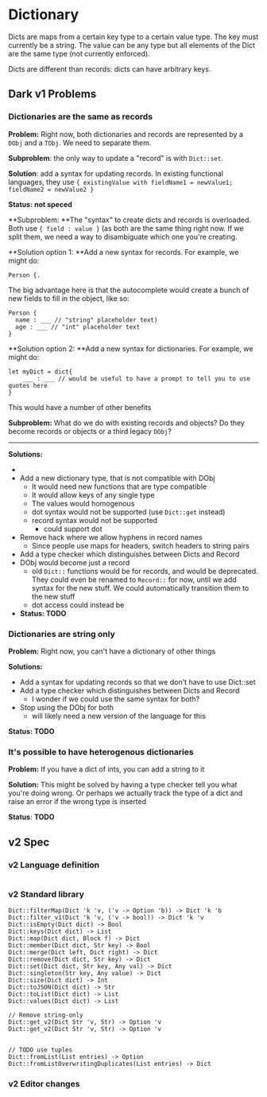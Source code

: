 # Dictionary

Dicts are maps from a certain key type to a certain value type. The key must currently be a string. The value can be any type but all elements of the Dict are the same type (not currently enforced).

Dicts are different than records: dicts can have arbitrary keys.

## Dark v1 Problems

### Dictionaries are the same as records

**Problem:** Right now, both dictionaries and records are represented by a `DObj` and a `TObj`. We need to separate them.

**Subproblem**: the only way to update a "record" is with `Dict::set`.

**Solution**: add a syntax for updating records. In existing functional languages, they use `{ existingValue with fieldName1 = newValue1; fieldName2 = newValue2 }`

**Status: not speced**

**Subproblem: **The "syntax" to create dicts and records is overloaded. Both use `{ field : value }` (as both are the same thing right now. If we split them, we need a way to disambiguate which one you're creating.

**Solution option 1: **Add a new syntax for records. For example, we might do:

`Person {.`

The big advantage here is that the autocomplete would create a bunch of new fields to fill in the object, like so:

```
Person {
  name : ___ // "string" placeholder text)
  age : ___ // "int" placeholder text
}
```

**Solution option 2: **Add a new syntax for dictionaries. For example, we might do:

```
let myDict = dict{
    ___ : ___ // would be useful to have a prompt to tell you to use quotes here
}
```

This would have a number of other benefits

**Subproblem:** What do we do with existing records and objects? Do they become records or objects or a third legacy `DObj`?

****

**Solutions:**

*
* Add a new dictionary type, that is not compatible with DObj
  * It would need new functions that are type compatible
  * It would allow keys of any single type
  * The values would homogenous
  * dot syntax would not be supported (use `Dict::get` instead)
  * record syntax would not be supported
    * could support dot
* Remove hack where we allow hyphens in record names
  * Since people use maps for headers, switch headers to string pairs
* Add a type checker which distinguishes between Dicts and Record
* DObj would become just a record
  * old `Dict::` functions would be for records, and would be deprecated. They could even be renamed to `Record::` for now, until we add syntax for the new stuff. We could automatically transition them to the new stuff
  * dot access could instead be
* **Status: TODO**

### Dictionaries are **string only**

**Problem:** Right now, you can't have a dictionary of other things

**Solutions:**

* Add a syntax for updating records so that we don't have to use Dict::set
* Add a type checker which distinguishes between Dicts and Record
  * I wonder if we could use the same syntax for both?
* Stop using the DObj for both
  * will likely need a new version of the language for this

**Status: TODO**

### It's possible to have heterogenous dictionaries

**Problem:** If you have a dict of ints, you can add a string to it

**Solution:** This might be solved by having a type checker tell you what you're doing wrong. Or perhaps we actually track the type of a dict and raise an error if the wrong type is inserted

**Status**: **TODO**

## v2 Spec

### v2 Language definition

```
```

### v2 Standard library

```
Dict::filterMap(Dict 'k 'v, ('v -> Option 'b)) -> Dict 'k 'b
Dict::filter_v1(Dict 'k 'v, ('v -> bool)) -> Dict 'k 'v
Dict::isEmpty(Dict dict) -> Bool
Dict::keys(Dict dict) -> List
Dict::map(Dict dict, Block f) -> Dict
Dict::member(Dict dict, Str key) -> Bool
Dict::merge(Dict left, Dict right) -> Dict
Dict::remove(Dict dict, Str key) -> Dict
Dict::set(Dict dict, Str key, Any val) -> Dict
Dict::singleton(Str key, Any value) -> Dict
Dict::size(Dict dict) -> Int
Dict::toJSON(Dict dict) -> Str
Dict::toList(Dict dict) -> List
Dict::values(Dict dict) -> List

// Remove string-only
Dict::get_v2(Dict Str 'v, Str) -> Option 'v
Dict::get_v2(Dict Str 'v, Str) -> Option 'v


// TODO use tuples
Dict::fromList(List entries) -> Option
Dict::fromListOverwritingDuplicates(List entries) -> Dict

```

### v2 Editor changes

###
